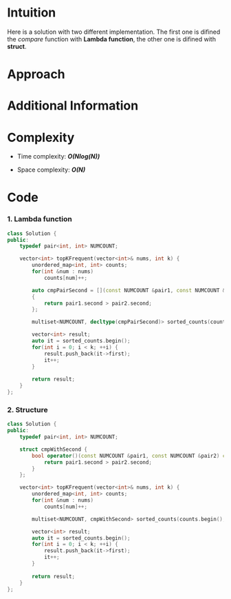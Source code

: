 # Intuition
Here is a solution with two different implementation. The first one is difined the *compare* function with **Lambda function**, the other one is difined with **struct**.

# Approach

# Additional Information

# Complexity
- Time complexity: ***O(Nlog(N))***
<!-- Add your time complexity here, e.g. $$O(n)$$ -->

- Space complexity: ***O(N)***
<!-- Add your space complexity here, e.g. $$O(n)$$ -->

# Code
### 1. **Lambda function**
```cpp
class Solution {
public:
    typedef pair<int, int> NUMCOUNT;

    vector<int> topKFrequent(vector<int>& nums, int k) {
        unordered_map<int, int> counts;
        for(int &num : nums)
            counts[num]++;

        auto cmpPairSecond = [](const NUMCOUNT &pair1, const NUMCOUNT &pair2) 
        { 
            return pair1.second > pair2.second; 
        };

        multiset<NUMCOUNT, decltype(cmpPairSecond)> sorted_counts(counts.begin(), counts.end(), cmpPairSecond);

        vector<int> result;
        auto it = sorted_counts.begin();
        for(int i = 0; i < k; ++i) {
            result.push_back(it->first);
            it++;
        }
        
        return result;
    }
};
```
### 2. **Structure**
```cpp
class Solution {
public:
    typedef pair<int, int> NUMCOUNT;

    struct cmpWithSecond {
        bool operator()(const NUMCOUNT &pair1, const NUMCOUNT &pair2) const {
            return pair1.second > pair2.second;
        }
    };

    vector<int> topKFrequent(vector<int>& nums, int k) {
        unordered_map<int, int> counts;
        for(int &num : nums)
            counts[num]++;

        multiset<NUMCOUNT, cmpWithSecond> sorted_counts(counts.begin(), counts.end());

        vector<int> result;
        auto it = sorted_counts.begin();
        for(int i = 0; i < k; ++i) {
            result.push_back(it->first);
            it++;
        }
        
        return result;
    }
};
```
